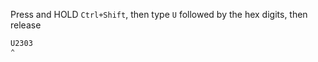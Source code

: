 Press and HOLD `Ctrl+Shift`, then type `U` followed by the hex digits, then release
```
U2303
⌃
```
